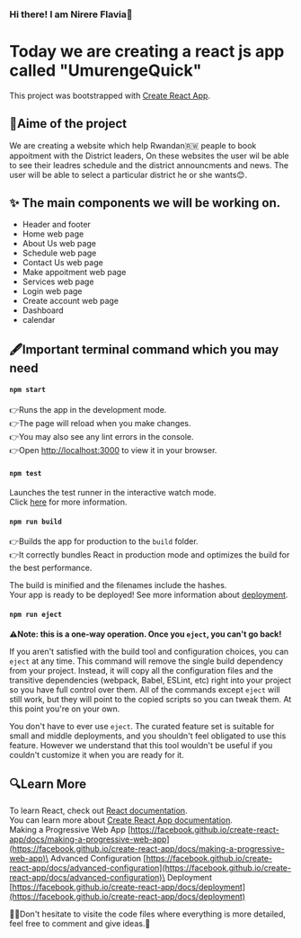 
### Hi there! I am Nirere Flavia👋

<h1>Today we are creating a react js app called "UmurengeQuick"</h1>

This project was bootstrapped with [Create React App](https://github.com/facebook/create-react-app).

## 🎯Aime of the project
We are creating a website which help Rwandan🇷🇼 peaple to book appoitment with the District leaders, On these websites the user wil be able to see their leadres schedule and the district announcments and news. The user will be able to select a particular district he or she wants😊.
## ✨ The main components we will be working on.
  * Header and footer
  * Home web page
  * About Us web page
  * Schedule web page 
  * Contact Us web page 
  * Make appoitment web page
  * Services web page
  * Login web page
  * Create account web page
  * Dashboard
  * calendar
## 🖋️Important terminal command which you may need
#### `npm start`
👉Runs the app in the development mode.\
👉The page will reload when you make changes.\
👉You may also see any lint errors in the console.\
👉Open [http://localhost:3000](http://localhost:3000) to view it in your browser.


#### `npm test`
Launches the test runner in the interactive watch mode.\
Click <h><a href="https://facebook.github.io/create-react-app/docs/running-tests">here</a> for more information.</h>

#### `npm run build`
👉Builds the app for production to the `build` folder.\
👉It correctly bundles React in production mode and optimizes the build for the best performance.

The build is minified and the filenames include the hashes.\
Your app is ready to be deployed!
See more information about [deployment](https://facebook.github.io/create-react-app/docs/deployment).

#### `npm run eject`
**⚠️Note: this is a one-way operation. Once you `eject`, you can't go back!**

If you aren't satisfied with the build tool and configuration choices, you can `eject` at any time. This command will remove the single build dependency from your project.
Instead, it will copy all the configuration files and the transitive dependencies (webpack, Babel, ESLint, etc) right into your project so you have full control over them. All of the commands except `eject` will still work, but they will point to the copied scripts so you can tweak them. At this point you're on your own.

You don't have to ever use `eject`. The curated feature set is suitable for small and middle deployments, and you shouldn't feel obligated to use this feature. However we understand that this tool wouldn't be useful if you couldn't customize it when you are ready for it.

## 🔍Learn More
To learn React, check out [React documentation](https://reactjs.org/).\
You can learn more about [Create React App documentation](https://facebook.github.io/create-react-app/docs/getting-started).\
Making a Progressive Web App [https://facebook.github.io/create-react-app/docs/making-a-progressive-web-app](https://facebook.github.io/create-react-app/docs/making-a-progressive-web-app)\
Advanced Configuration [https://facebook.github.io/create-react-app/docs/advanced-configuration](https://facebook.github.io/create-react-app/docs/advanced-configuration)\
Deployment [https://facebook.github.io/create-react-app/docs/deployment](https://facebook.github.io/create-react-app/docs/deployment)

🧑‍💻Don't hesitate to visite the code files where everything is more detailed, feel free to comment and give ideas.👋
